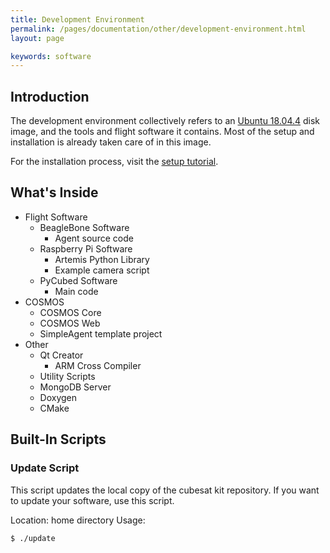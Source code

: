 ```yaml
---
title: Development Environment
permalink: /pages/documentation/other/development-environment.html
layout: page

keywords: software
---
```


## Introduction

The development environment collectively refers to an [Ubuntu 18.04.4](https://en.wikipedia.org/wiki/Ubuntu_version_history#Ubuntu_18.04_LTS_(Bionic_Beaver)) disk image, and the tools and flight software it contains. Most of the setup and installation is already taken care of in this image.

For the installation process, visit the [setup tutorial]({{site.baseurl}}/pages/4-tutorials/setup/setup2.html).

## What's Inside

* Flight Software
  * BeagleBone Software
    * Agent source code
  * Raspberry Pi Software
    * Artemis Python Library
    * Example camera script
  * PyCubed Software
    * Main code
* COSMOS
  * COSMOS Core
  * COSMOS Web
  * SimpleAgent template project
* Other
  * Qt Creator
    * ARM Cross Compiler
  * Utility Scripts
  * MongoDB Server
  * Doxygen
  * CMake


## Built-In Scripts

### Update Script

This script updates the local copy of the cubesat kit repository. If you want to update your software, use this script.

Location: home directory
Usage:

```bash
$ ./update
```
